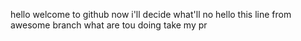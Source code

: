 hello welcome to github
now i'll decide what'll no
hello this line from awesome branch
what are tou doing take my pr